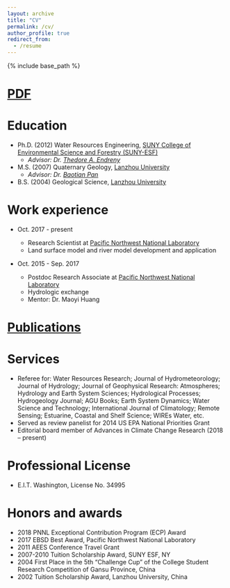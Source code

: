 ```yaml
---
layout: archive
title: "CV"
permalink: /cv/
author_profile: true
redirect_from:
  - /resume
---
```


{% include base_path %}

[PDF](../files/CV_Zhou.pdf)
======

Education
======
* Ph.D. (2012) Water Resources Engineering, [SUNY College of Environmental Science and Forestry (SUNY-ESF)](http://www.esf.edu)
    * _Advisor: Dr. [Thedore A. Endreny](http://www.esf.edu/ere/endreny/)_
* M.S. (2007) Quaternary Geology, [Lanzhou University](http://www.lzu.edu.cn/)
    * _Advisor: Dr. [Baotian Pan](http://210.26.51.247:8083/system/zhy/teachInfo.jsp?id=8)_
* B.S. (2004) Geological Science, [Lanzhou University](http://www.lzu.edu.cn/)

Work experience
======
* Oct. 2017 - present
  * Research Scientist at [Pacific Northwest National Laboratory](https://www.pnnl.gov/)
  * Land surface model and river model development and application

* Oct. 2015 - Sep. 2017
  * Postdoc Research Associate at [Pacific Northwest National Laboratory](https://www.pnnl.gov/)
  * Hydrologic exchange 
  * Mentor: Dr. Maoyi Huang

[Publications](../publications/)
======

Services
======
* Referee for: Water Resources Research; Journal of Hydrometeorology; Journal of Hydrology; Journal of Geophysical Research: Atmospheres; Hydrology and Earth System Sciences; Hydrological Processes; Hydrogeology Journal; AGU Books; Earth System Dynamics; Water Science and Technology; International Journal of Climatology; Remote Sensing; Estuarine, Coastal and Shelf Science; WIREs Water, etc.
* Served as review panelist for 2014 US EPA National Priorities Grant
* Editorial board member of Advances in Climate Change Research (2018 – present)

Professional License
======
* E.I.T. Washington, License No. 34995

Honors and awards
======
* 2018    PNNL Exceptional Contribution Program (ECP) Award
* 2017	EBSD Best Award, Pacific Northwest National Laboratory
* 2011	AEES Conference Travel Grant
* 2007-2010	Tuition Scholarship Award, SUNY ESF, NY
* 2004	First Place in the 5th “Challenge Cup” of the College Student Research Competition of Gansu Province, China 
* 2002	Tuition Scholarship Award, Lanzhou University, China
